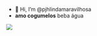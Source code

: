 - 👋 Hi, I’m @pjhlindamaravilhosa
- **amo cogumelos**
beba água
<img  src ="https://www.petz.com.br/blog/wp-content/uploads/2022/09/gatos-dominantes3.jpg">
